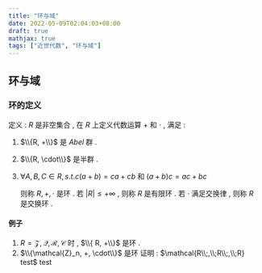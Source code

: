 ```yaml
---
title: "环与域"
date: 2022-05-09T02:04:03+08:00
draft: true
mathjax: true
tags: ["近世代数", "环与域"]
---
```

## 环与域
### 环的定义
定义 : $R$ 是非空集合 , 在 $R$ 上定义代数运算 $+$ 和 $\cdot$ , 满足 : 
1. $\\{R, +\\}$ 是 $Abel$ 群 . 
2. $\\{R, \cdot\\}$ 是半群 .
3. $\forall A, B, C \in R , s.t. c(a+b) = ca+cb$ 和 $(a+b)c = ac+ bc$

    则称 ${R, +, \cdot}$ 是环 . 若 $|R| \leq +\infty$ , 则称 $R$ 是有限环 . 若 $\cdot$ 满足交换律 , 则称 $R$ 是交换环 .

#### 例子
1. $R = \mathcal{Z, Q, R, C}$ 时 , $\\{ R, +\\}$ 是环 .
2. $\\{\mathcal{Z}_n, +, \cdot\\}$ 是环
    证明 :   $\mathcal{R\\;,\\;R\\;,\\;R} test$ test 

    